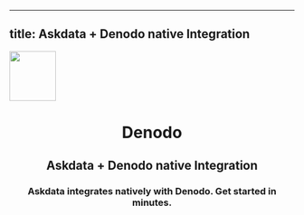 
  ---
  title: Askdata + Denodo native Integration
  ---

<img class="dataset_icon" class="mx-auto d-block mb-4" width="82" height="88" src="https://chart.askdata.com/datasets/icons/denodo.png" alt="">
<h1 class="dataset_title" style="text-align: center;">Denodo</h1>
<h2 class="dataset_subtitle" style="text-align: center;">Askdata + Denodo native Integration</h2> 
<h3 class="dataset_description" style="text-align: center;">Askdata integrates natively with  Denodo. Get started in minutes.</h3> 

  